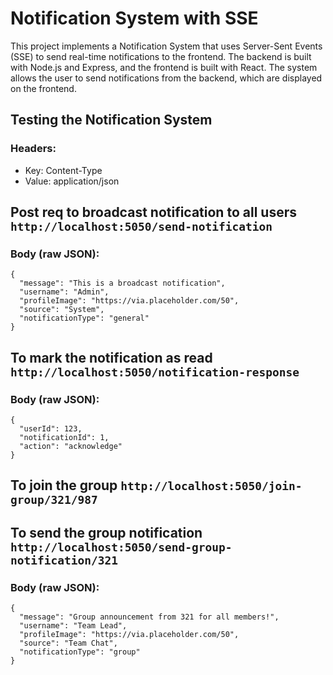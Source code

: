 # Notification System with SSE

This project implements a Notification System that uses Server-Sent Events (SSE) to send real-time notifications to the frontend. The backend is built with Node.js and Express, and the frontend is built with React. The system allows the user to send notifications from the backend, which are displayed on the frontend.

## Testing the Notification System

### Headers:

- Key: Content-Type
- Value: application/json

## Post req to broadcast notification to all users `http://localhost:5050/send-notification`

### Body (raw JSON):

```
{
  "message": "This is a broadcast notification",
  "username": "Admin",
  "profileImage": "https://via.placeholder.com/50",
  "source": "System",
  "notificationType": "general"
}

```

## To mark the notification as read `http://localhost:5050/notification-response`

### Body (raw JSON):

```
{
  "userId": 123,
  "notificationId": 1,
  "action": "acknowledge"
}
```

## To join the group `http://localhost:5050/join-group/321/987`

## To send the group notification `http://localhost:5050/send-group-notification/321`

### Body (raw JSON):

```
{
  "message": "Group announcement from 321 for all members!",
  "username": "Team Lead",
  "profileImage": "https://via.placeholder.com/50",
  "source": "Team Chat",
  "notificationType": "group"
}

```
